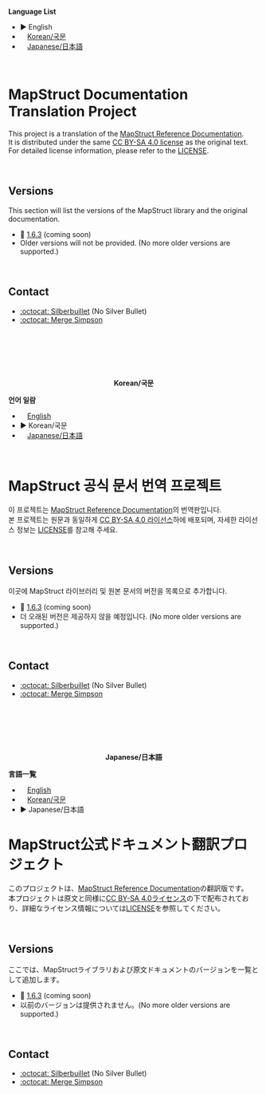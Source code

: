 <a name="english"></a>
**Language List**

- ▶ English
- ⠀ [Korean/국문](#korean)
- ⠀ [Japanese/日本語](#japanese)

<br />

# MapStruct Documentation Translation Project

This project is a translation of the [MapStruct Reference Documentation](https://mapstruct.org/documentation/stable/reference/html).  
It is distributed under the same [CC BY-SA 4.0 license](https://creativecommons.org/licenses/by-sa/4.0/) as the original text. For detailed license information, please refer to the [LICENSE](./LICENSE.md).

<br />

## Versions

This section will list the versions of the MapStruct library and the original documentation.

- 📂 [1.6.3](./1.6.3) (coming soon)
- Older versions will not be provided. (No more older versions are supported.)

<br />

## Contact

- [:octocat: Silberbuillet](https://github.com/silberbullet) (No Silver Bullet)
- [:octocat: Merge Simpson](https://github.com/merge-simpson)

<br />

##

<a name="korean"></a>

<br />
<br />

<p align="center">
  <strong>Korean/국문</strong>
</p>

**언어 일람**

- ⠀ [English](#english)
- ▶ Korean/국문
- ⠀ [Japanese/日本語](#japanese)

<br />

# MapStruct 공식 문서 번역 프로젝트

이 프로젝트는 [MapStruct Reference Documentation](https://mapstruct.org/documentation/stable/reference/html)의 번역판입니다.  
본 프로젝트는 원문과 동일하게 [CC BY-SA 4.0 라이선스](https://creativecommons.org/licenses/by-sa/4.0/)하에 배포되며, 자세한 라이선스 정보는 [LICENSE](./LICENSE.md)를 참고해 주세요.

<br />

## Versions

이곳에 MapStruct 라이브러리 및 원본 문서의 버전을 목록으로 추가합니다.

- 📂 [1.6.3](./1.6.3) (coming soon)
- 더 오래된 버전은 제공하지 않을 예정입니다. (No more older versions are supported.)

<br />

## Contact

- [:octocat: Silberbuillet](https://github.com/silberbullet) (No Silver Bullet)
- [:octocat: Merge Simpson](https://github.com/merge-simpson)

<br />

##

<a name="japanese"></a>

<br />
<br />

<p align="center">
  <strong>Japanese/日本語</strong>
</p>

**言語一覧**

- ⠀ [English](#english)
- ⠀ [Korean/국문](#korean)
- ▶ Japanese/日本語

# MapStruct公式ドキュメント翻訳プロジェクト

このプロジェクトは、[MapStruct Reference Documentation](https://mapstruct.org/documentation/stable/reference/html)の翻訳版です。  
本プロジェクトは原文と同様に[CC BY-SA 4.0ライセンス](https://creativecommons.org/licenses/by-sa/4.0/)の下で配布されており、詳細なライセンス情報については[LICENSE](./LICENSE.md)を参照してください。

<br />

## Versions

ここでは、MapStructライブラリおよび原文ドキュメントのバージョンを一覧として追加します。

- 📂 [1.6.3](./1.6.3) (coming soon)
- 以前のバージョンは提供されません。(No more older versions are supported.)

<br />

## Contact

- [:octocat: Silberbuillet](https://github.com/silberbullet) (No Silver Bullet)
- [:octocat: Merge Simpson](https://github.com/merge-simpson)
